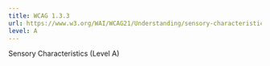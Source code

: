```yaml
---
title: WCAG 1.3.3
url: https://www.w3.org/WAI/WCAG21/Understanding/sensory-characteristics.html
level: A
---
```

Sensory Characteristics (Level A)
